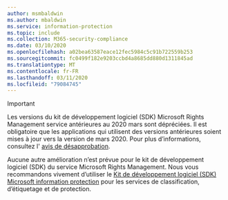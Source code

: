 ```yaml
---
author: msmbaldwin
ms.author: mbaldwin
ms.service: information-protection
ms.topic: include
ms.collection: M365-security-compliance
ms.date: 03/10/2020
ms.openlocfilehash: a02bea63587eace12fec5984c5c91b722559b253
ms.sourcegitcommit: fc0499f182e9203ccbd4a8685dd880d1311845ad
ms.translationtype: MT
ms.contentlocale: fr-FR
ms.lasthandoff: 03/11/2020
ms.locfileid: "79084745"
---
```

> [!IMPORTANT]
> Les versions du kit de développement logiciel (SDK) Microsoft Rights Management service antérieures au 2020 mars sont dépréciées. Il est obligatoire que les applications qui utilisent des versions antérieures soient mises à jour vers la version de mars 2020. Pour plus d’informations, consultez l' [avis de désapprobation](/azure/information-protection/develop/deprecation-notice).
>
> Aucune autre amélioration n’est prévue pour le kit de développement logiciel (SDK) du service Microsoft Rights Management. Nous vous recommandons vivement d’utiliser le [Kit de développement logiciel (SDK) Microsoft information protection](/information-protection/develop/overview.md) pour les services de classification, d’étiquetage et de protection.